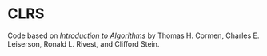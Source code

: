 # CLRS

Code based on [_Introduction to Algorithms_](https://en.wikipedia.org/wiki/Introduction_to_Algorithms) by Thomas H. Cormen, Charles E. Leiserson,
Ronald L. Rivest, and Clifford Stein.
